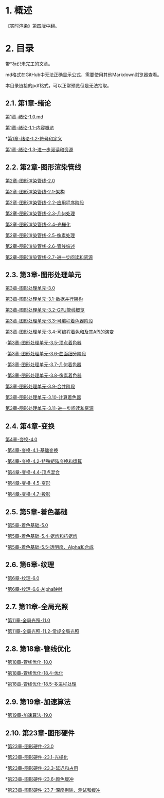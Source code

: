 # 1. 概述
《实时渲染》第四版中翻。

# 2. 目录

带*标识未完工的文章。

md格式在GitHub中无法正确显示公式，需要使用其他Markdown浏览器查看。

本目录链接的pdf格式，可以正常预览但是无法拾取。

## 2.1. 第1章-绪论
[第1章-绪论-1.0.md](https://github.com/fafa1899/RTR-4-CN/blob/main/Article/%E7%AC%AC1%E7%AB%A0-%E7%BB%AA%E8%AE%BA-1.0.md)

[第1章-绪论-1.1-内容概览](https://github.com/fafa1899/RTR-4-CN/blob/main/Article/%E7%AC%AC1%E7%AB%A0-%E7%BB%AA%E8%AE%BA-1.1-%E5%86%85%E5%AE%B9%E6%A6%82%E8%A7%88.md)

*[第1章-绪论-1.2-符号和定义](https://github.com/fafa1899/RTR-4-CN/blob/main/Article/%E7%AC%AC1%E7%AB%A0-%E7%BB%AA%E8%AE%BA-1.2-%E7%AC%A6%E5%8F%B7%E5%92%8C%E5%AE%9A%E4%B9%89.md)

[第1章-绪论-1.3-进一步阅读和资源](https://github.com/fafa1899/RTR-4-CN/blob/main/Article/%E7%AC%AC1%E7%AB%A0-%E7%BB%AA%E8%AE%BA-1.3-%E8%BF%9B%E4%B8%80%E6%AD%A5%E9%98%85%E8%AF%BB%E5%92%8C%E8%B5%84%E6%BA%90.md)

## 2.2. 第2章-图形渲染管线
[第2章-图形渲染管线-2.0][netlink2.0]

[第2章-图形渲染管线-2.1-架构](https://github.com/fafa1899/RTR-4-CN/blob/main/Article/%E7%AC%AC2%E7%AB%A0-%E5%9B%BE%E5%BD%A2%E6%B8%B2%E6%9F%93%E7%AE%A1%E7%BA%BF-2.1-%E6%9E%B6%E6%9E%84.md)

[第2章-图形渲染管线-2.2-应用程序阶段](https://github.com/fafa1899/RTR-4-CN/blob/main/Article/%E7%AC%AC2%E7%AB%A0-%E5%9B%BE%E5%BD%A2%E6%B8%B2%E6%9F%93%E7%AE%A1%E7%BA%BF-2.2-%E5%BA%94%E7%94%A8%E7%A8%8B%E5%BA%8F%E9%98%B6%E6%AE%B5.md)

[第2章-图形渲染管线-2.3-几何处理][netlink2.3]

[第2章-图形渲染管线-2.4-光栅化][netlink2.4]

[第2章-图形渲染管线-2.5-像素处理][netlink2.5]

[第2章-图形渲染管线-2.6-管线综述][netlink2.6]

[第2章-图形渲染管线-2.7-进一步阅读和资源][netlink2.7]

## 2.3. 第3章-图形处理单元
[第3章-图形处理单元-3.0][netlink3.0]

[第3章-图形处理单元-3.1-数据并行架构][netlink3.1]

[第3章-图形处理单元-3.2-GPU管线概览][netlink3.2]

[第3章-图形处理单元-3.3-可编程着色器阶段][netlink3.3]

[第3章-图形处理单元-3.4-可编程着色和及其API的演变][netlink3.4]

-[第3章-图形处理单元-3.5-顶点着色器][netlink3.5]

-[第3章-图形处理单元-3.6-曲面细分阶段][netlink3.6]

-[第3章-图形处理单元-3.7-几何着色器][netlink3.7]

-[第3章-图形处理单元-3.8-像素着色器][netlink3.8]

[第3章-图形处理单元-3.9-合并阶段][netlink3.9]

[第3章-图形处理单元-3.10-计算着色器][netlink3.10]

[第3章-图形处理单元-3.11-进一步阅读和资源][netlink3.11]

## 2.4. 第4章-变换
[第4章-变换-4.0][netlink4.0]

-[第4章-变换-4.1-基础变换][netlink4.1]

-[第4章-变换-4.2-特殊矩阵变换和运算][netlink4.2]

*[第4章-变换-4.4-顶点混合][netlink4.4]

*[第4章-变换-4.5-变形][netlink4.5]

*[第4章-变换-4.7-投影][netlink4.7]

## 2.5. 第5章-着色基础
*[第5章-着色基础-5.0][netlink5.0]

*[第5章-着色基础-5.4-锯齿和抗锯齿][netlink5.4]

*[第5章-着色基础-5.5-透明度、Alpha和合成][netlink5.5]

## 2.6. 第6章-纹理
*[第6章-纹理-6.0][netlink6.0]

*[第6章-纹理-6.6-Alpha映射][netlink6.6]

## 2.7. 第11章-全局光照
*[第11章-全局光照-11.0][netlink11.0]

*[第11章-全局光照-11.2-常规全局光照][netlink11.2]

## 2.8. 第18章-管线优化
*[第18章-管线优化-18.0][netlink18.0]

*[第18章-管线优化-18.4-优化][netlink18.4]

*[第18章-管线优化-18.5-多进程处理][netlink18.5]

## 2.9. 第19章-加速算法
*[第19章-加速算法-19.0](https://github.com/fafa1899/RTR-4-CN/blob/main/Article/%E7%AC%AC19%E7%AB%A0-%E5%8A%A0%E9%80%9F%E7%AE%97%E6%B3%95-19.0.md)

## 2.10. 第23章-图形硬件
*[第23章-图形硬件-23.0][netlink23.0]

*[第23章-图形硬件-23.1-光栅化][netlink23.1]

*[第23章-图形硬件-23.3-延迟和占用][netlink23.3]

*[第23章-图形硬件-23.6-颜色缓冲][netlink23.6]

*[第23章-图形硬件-23.7-深度剔除、测试和缓冲][netlink23.7]

[netlink2.0]:https://github.com/fafa1899/RTR-4-CN/blob/main/Pdf/第2章-图形渲染管线-2.0.pdf
[netlink2.3]:https://github.com/fafa1899/RTR-4-CN/blob/main/Pdf/第2章-图形渲染管线-2.3-几何处理.pdf
[netlink2.4]:https://github.com/fafa1899/RTR-4-CN/blob/main/Pdf/第2章-图形渲染管线-2.4-光栅化.pdf
[netlink2.5]:https://github.com/fafa1899/RTR-4-CN/blob/main/Pdf/第2章-图形渲染管线-2.5-像素处理.pdf
[netlink2.6]:https://github.com/fafa1899/RTR-4-CN/blob/main/Pdf/第2章-图形渲染管线-2.6-管线综述.pdf
[netlink2.7]:https://github.com/fafa1899/RTR-4-CN/blob/main/Pdf/第2章-图形渲染管线-2.7-进一步阅读和资源.pdf

[netlink3.0]:https://github.com/fafa1899/RTR-4-CN/blob/main/Pdf/第3章-图形处理单元-3.0.pdf
[netlink3.1]:https://github.com/fafa1899/RTR-4-CN/blob/main/Pdf/第3章-图形处理单元-3.1-数据并行架构.pdf
[netlink3.2]:https://github.com/fafa1899/RTR-4-CN/blob/main/Pdf/第3章-图形处理单元-3.2-GPU管线概览.pdf
[netlink3.3]:https://github.com/fafa1899/RTR-4-CN/blob/main/Pdf/第3章-图形处理单元-3.3-可编程着色器阶段.pdf
[netlink3.4]:https://github.com/fafa1899/RTR-4-CN/blob/main/Pdf/第3章-图形处理单元-3.4-可编程着色和及其API的演变.pdf
[netlink3.5]:https://github.com/fafa1899/RTR-4-CN/blob/main/Pdf/第3章-图形处理单元-3.5-顶点着色器.pdf
[netlink3.6]:https://github.com/fafa1899/RTR-4-CN/blob/main/Pdf/第3章-图形处理单元-3.6-曲面细分阶段.pdf
[netlink3.7]:https://github.com/fafa1899/RTR-4-CN/blob/main/Pdf/第3章-图形处理单元-3.7-几何着色器.pdf
[netlink3.8]:https://github.com/fafa1899/RTR-4-CN/blob/main/Pdf/第3章-图形处理单元-3.8-像素着色器.pdf
[netlink3.9]:https://github.com/fafa1899/RTR-4-CN/blob/main/Pdf/第3章-图形处理单元-3.9-合并阶段.pdf
[netlink3.10]:https://github.com/fafa1899/RTR-4-CN/blob/main/Pdf/第3章-图形处理单元-3.10-计算着色器.pdf
[netlink3.11]:https://github.com/fafa1899/RTR-4-CN/blob/main/Pdf/第3章-图形处理单元-3.11-进一步阅读和资源.pdf

[netlink4.0]:https://github.com/fafa1899/RTR-4-CN/blob/main/Pdf/第4章-变换-4.0.pdf
[netlink4.1]:https://github.com/fafa1899/RTR-4-CN/blob/main/Pdf/第4章-变换-4.1-基础变换.pdf
[netlink4.2]:https://github.com/fafa1899/RTR-4-CN/blob/main/Pdf/第4章-变换-4.2-特殊矩阵变换和运算.pdf
[netlink4.4]:https://github.com/fafa1899/RTR-4-CN/blob/main/Pdf/第4章-变换-4.4-顶点混合.pdf
[netlink4.5]:https://github.com/fafa1899/RTR-4-CN/blob/main/Pdf/第4章-变换-4.5-变形.pdf
[netlink4.7]:https://github.com/fafa1899/RTR-4-CN/blob/main/Pdf/第4章-变换-4.7-投影.pdf

[netlink5.0]:https://github.com/fafa1899/RTR-4-CN/blob/main/Pdf/第5章-着色基础-5.0.pdf
[netlink5.4]:https://github.com/fafa1899/RTR-4-CN/blob/main/Pdf/第5章-着色基础-5.4-锯齿和抗锯齿.pdf
[netlink5.5]:https://github.com/fafa1899/RTR-4-CN/blob/main/Pdf/第5章-着色基础-5.5-透明度、Alpha和合成.pdf

[netlink6.0]:https://github.com/fafa1899/RTR-4-CN/blob/main/Pdf/第6章-纹理-6.0.pdf
[netlink6.6]:https://github.com/fafa1899/RTR-4-CN/blob/main/Pdf/第6章-纹理-6.6-Alpha映射.pdf

[netlink11.0]:https://github.com/fafa1899/RTR-4-CN/blob/main/Pdf/第11章-全局光照-11.0.pdf
[netlink11.2]:https://github.com/fafa1899/RTR-4-CN/blob/main/Pdf/第11章-全局光照-11.2-常规全局光照.pdf

[netlink18.0]:https://github.com/fafa1899/RTR-4-CN/blob/main/Pdf/第18章-管线优化-18.0.pdf
[netlink18.4]:https://github.com/fafa1899/RTR-4-CN/blob/main/Pdf/第18章-管线优化-18.4-优化.pdf
[netlink18.5]:https://github.com/fafa1899/RTR-4-CN/blob/main/Pdf/第18章-管线优化-18.5-多进程处理.pdf

[netlink23.0]:https://github.com/fafa1899/RTR-4-CN/blob/main/Pdf/第23章-图形硬件-23.0.pdf
[netlink23.1]:https://github.com/fafa1899/RTR-4-CN/blob/main/Pdf/第23章-图形硬件-23.1-光栅化.pdf
[netlink23.3]:https://github.com/fafa1899/RTR-4-CN/blob/main/Pdf/第23章-图形硬件-23.3-延迟和占用.pdf
[netlink23.6]:https://github.com/fafa1899/RTR-4-CN/blob/main/Pdf/第23章-图形硬件-23.6-颜色缓冲.pdf
[netlink23.7]:https://github.com/fafa1899/RTR-4-CN/blob/main/Pdf/第23章-图形硬件-23.7-深度剔除、测试和缓冲.pdf
